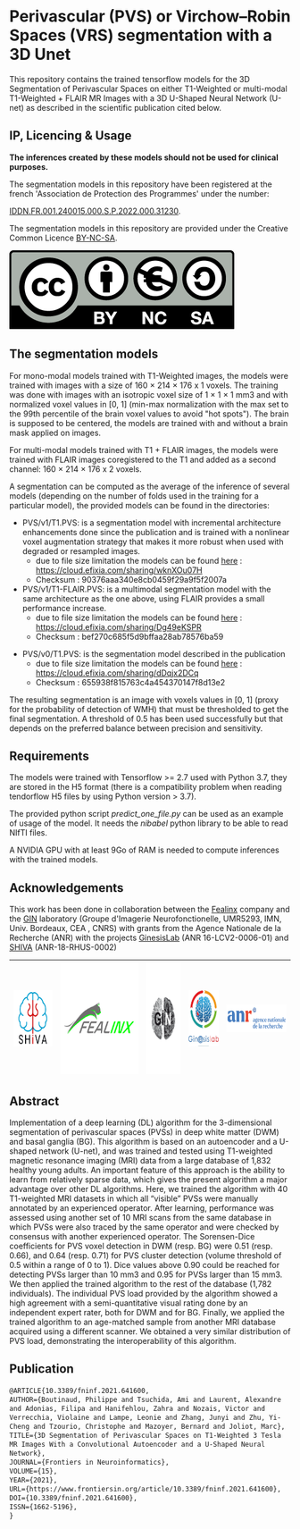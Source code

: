 # Perivascular (PVS) or Virchow–Robin Spaces (VRS) segmentation with a 3D Unet

This repository contains the trained tensorflow models for the 3D Segmentation of Perivascular Spaces on either T1-Weighted or multi-modal T1-Weighted + FLAIR MR Images with a 3D U-Shaped Neural Network (U-net) as described in the scientific publication cited below.

## IP, Licencing & Usage

**The inferences created by these models should not be used for clinical purposes.**

The segmentation models in this repository have been registered at the french 'Association de Protection des Programmes' under the number:

[IDDN.FR.001.240015.000.S.P.2022.000.31230](https://secure2.iddn.org/app.server/certificate/?sn=2022240015000&key=49a9587d649cf21f07b8af86876765e775e531fe3b23f539c1dee75b78a838c4&lang=fr). 



The segmentation models in this repository are provided under the Creative Common Licence [BY-NC-SA](https://creativecommons.org/licenses/by-nc-sa/4.0/).

![Creative Common Licence BY-NC-SA](./docs/logos/by-nc-sa.eu_.png)

## The segmentation models
For mono-modal models trained with T1-Weighted images, the models were trained with images with a size of 160 × 214 × 176 x 1 voxels. The training was done with images with an isotropic voxel size of 1 × 1 × 1 mm3 and with normalized voxel values in [0, 1] (min-max normalization with the max set to the 99th percentile of the brain voxel values to avoid "hot spots"). The brain is supposed to be centered, the models are trained with and without a brain mask applied on images.

For multi-modal models trained with T1 + FLAIR images, the models were trained with FLAIR images coregistered to the T1 and added as a second channel: 160 × 214 × 176 x 2 voxels.

A segmentation can be computed as the average of the inference of several models (depending on the number of folds used in the training for a particular model), the provided models can be found in the directories:
* PVS/v1/T1.PVS: is a segmentation model with incremental architecture enhancements done since the publication and is trained with a nonlinear voxel augmentation strategy that makes it more robust when used with degraded or resampled images.
    * due to file size limitation the models can be found [here](https://cloud.efixia.com/sharing/wknXOu07H) : https://cloud.efixia.com/sharing/wknXOu07H
    * Checksum : 90376aaa340e8cb0459f29a9f5f2007a
* PVS/v1/T1-FLAIR.PVS: is a multimodal segmentation model with the same architecture as the one above, using FLAIR provides a small performance increase.
    * due to file size limitation the models can be found [here](https://cloud.efixia.com/sharing/Dg49eKSPR) : https://cloud.efixia.com/sharing/Dg49eKSPR
    * Checksum : bef270c685f5d9bffaa28ab78576ba59
<!-- -->
* PVS/v0/T1.PVS: is the segmentation model described in the publication
    * due to file size limitation the models can be found [here](https://cloud.efixia.com/sharing/dDqjx2DCq) : https://cloud.efixia.com/sharing/dDqjx2DCq
    * Checksum : 655938f815763c4a454370147f8d13e2

The resulting segmentation is an image with voxels values in [0, 1] (proxy for the probability of detection of WMH) that must be thresholded to get the final segmentation. A threshold of 0.5 has been used successfully but that depends on the preferred balance between precision and sensitivity.

## Requirements
The models were trained with Tensorflow >= 2.7 used with Python 3.7, they are stored in the H5 format (there is a compatibility problem when reading tendorflow H5 files by using Python version > 3.7).

The provided python script *predict_one_file.py* can be used as an example of usage of the model. It needs the *nibabel* python library to be able to read NIfTI files. 

A NVIDIA GPU with at least 9Go of RAM is needed to compute inferences with the trained models.

## Acknowledgements
This work has been done in collaboration between the [Fealinx](http://www.fealinx-biomedical.com/en/) company and the [GIN](https://www.gin.cnrs.fr/en/) laboratory (Groupe d'Imagerie Neurofonctionelle, UMR5293, IMN, Univ. Bordeaux, CEA , CNRS) with grants from the Agence Nationale de la Recherche (ANR) with the projects [GinesisLab](http://www.ginesislab.fr/) (ANR 16-LCV2-0006-01) and [SHIVA](https://rhu-shiva.com/en/) (ANR-18-RHUS-0002)

|<img src="./docs/logos/shiva_blue.png" width="100" height="100" />|<img src="./docs/logos/fealinx.jpg" height="200" />|<img src="./docs/logos/Logo-Gin.png" height="200" />|<img src="./docs/logos/logo_ginesis-1.jpeg" height="100" />|<img src="./docs/logos/logo_anr.png" height="50" />|
|---|---|---|---|---|


## Abstract
Implementation of a deep learning (DL) algorithm for the 3-dimensional segmentation of perivascular spaces (PVSs) in deep white matter (DWM) and basal ganglia (BG). This algorithm is based on an autoencoder and a U-shaped network (U-net), and was trained and tested using T1-weighted magnetic resonance imaging (MRI) data from a large database of 1,832 healthy young adults. An important feature of this approach is the ability to learn from relatively sparse data, which gives the present algorithm a major advantage over other DL algorithms. Here, we trained the algorithm with 40 T1-weighted MRI datasets in which all “visible” PVSs were manually annotated by an experienced operator. After learning, performance was assessed using another set of 10 MRI scans from the same database in which PVSs were also traced by the same operator and were checked by consensus with another experienced operator. The Sorensen-Dice coefficients for PVS voxel detection in DWM (resp. BG) were 0.51 (resp. 0.66), and 0.64 (resp. 0.71) for PVS cluster detection (volume threshold of 0.5 within a range of 0 to 1). Dice values above 0.90 could be reached for detecting PVSs larger than 10 mm3 and 0.95 for PVSs larger than 15 mm3. We then applied the trained algorithm to the rest of the database (1,782 individuals). The individual PVS load provided by the algorithm showed a high agreement with a semi-quantitative visual rating done by an independent expert rater, both for DWM and for BG. Finally, we applied the trained algorithm to an age-matched sample from another MRI database acquired using a different scanner. We obtained a very similar distribution of PVS load, demonstrating the interoperability of this algorithm.

## Publication

```
@ARTICLE{10.3389/fninf.2021.641600,
AUTHOR={Boutinaud, Philippe and Tsuchida, Ami and Laurent, Alexandre and Adonias, Filipa and Hanifehlou, Zahra and Nozais, Victor and Verrecchia, Violaine and Lampe, Leonie and Zhang, Junyi and Zhu, Yi-Cheng and Tzourio, Christophe and Mazoyer, Bernard and Joliot, Marc},
TITLE={3D Segmentation of Perivascular Spaces on T1-Weighted 3 Tesla MR Images With a Convolutional Autoencoder and a U-Shaped Neural Network},
JOURNAL={Frontiers in Neuroinformatics},
VOLUME={15},
YEAR={2021},  
URL={https://www.frontiersin.org/article/10.3389/fninf.2021.641600},
DOI={10.3389/fninf.2021.641600},
ISSN={1662-5196},
}
```

